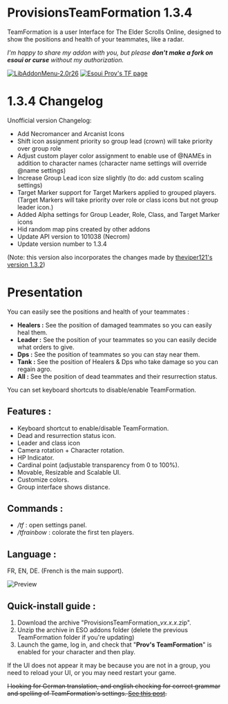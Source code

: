 ProvisionsTeamFormation 1.3.4
=============


TeamFormation is a user Interface for The Elder Scrolls Online, designed to show the positions and health of your teammates, like a radar.

*I'm happy to share my addon with you, but please **don't make a fork on esoui or curse** without my authorization.*

[![LibAddonMenu-2.0r26](https://img.shields.io/badge/LibAddonMenu-2.0r26-orange.svg)](http://www.esoui.com/downloads/info7-LibAddonMenu.html) [![Esoui Prov's TF page](https://img.shields.io/badge/esoui.com-Provision%27s%20TeamFormation-green.svg)](http://www.esoui.com/downloads/info1135-ProvisionsTeamFormation.html)

# 1.3.4 Changelog

Unofficial version Changelog:

- Add Necromancer and Arcanist Icons
- Shift icon assignment priority so group lead (crown) will take priority over group role
- Adjust custom player color assignment to enable use of @NAMEs in addition to character names (character name settings will override @name settings)
- Increase Group Lead icon size slightly (to do: add custom scaling settings)
- Target Marker support for Target Markers applied to grouped players. (Target Markers will take priority over role or class icons but not group leader icon.)
- Added Alpha settings for Group Leader, Role, Class, and Target Marker icons
- Hid random map pins created by other addons
- Update API version to 101038 (Necrom)
- Update version number to 1.3.4


(Note: this version also incorporates the changes made by [theviper121's version 1.3.2](https://www.esoui.com/downloads/info3526-ProvisionsTeamFormationTeammateRadartheviper121.html))

# Presentation

You can easily see the positions and health of your teammates :

 - **Healers :** See the position of damaged teammates so you can easily heal them.
 - **Leader :** See the position of your teammates so you can easily decide what orders to give.
 - **Dps :** See the position of teammates so you can stay near them.
 - **Tank :** See the position of Healers & Dps who take damage so you can regain agro.
 - **All :** See the position of dead teammates and their resurrection status.

You can set keyboard shortcuts to disable/enable TeamFormation.

## Features :
- Keyboard shortcut to enable/disable TeamFormation.
- Dead and resurrection status icon.
- Leader and class icon
- Camera rotation + Character rotation.
- HP Indicator.
- Cardinal point (adjustable transparency from 0 to 100%).
- Movable, Resizable and Scalable UI.
- Customize colors.
- Group interface shows distance.


## Commands :
- */tf* : open settings panel.
- */tfrainbow* : colorate the first ten players.


## Language :

FR, EN, DE. (French is the main support).

![Preview](http://i.imgur.com/nRm1OOG.jpg)

## Quick-install guide :

1. Download the archive "ProvisionsTeamFormation_*vx.x.x*.zip".
2. Unzip the archive in ESO addons folder (delete the previous TeamFormation folder if you're updating) 
3. Launch the game, log in, and check that "**Prov's TeamFormation**" is enabled for your character and then play.

If the UI does not appear it may be because you are not in a group, you need to reload your UI, or you may need restart your game.

~~I looking for German translation, and english checking for correct grammar and spelling of TeamFormation's settings. [See this post](http://www.esoui.com/forums/showthread.php?t=4841).~~
